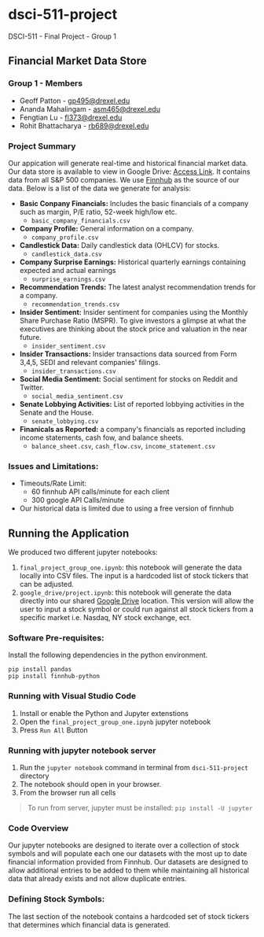 # dsci-511-project
DSCI-511 - Final Project - Group 1

## Financial Market Data Store

### Group 1 - Members
- Geoff Patton - gp495@drexel.edu
- Ananda Mahalingam - asm465@drexel.edu
- Fengtian Lu - fl373@drexel.edu
- Rohit Bhattacharya - rb689@drexel.edu

### Project Summary
Our appication will generate real-time and historical financial market data. Our data store is available to view in Google Drive: [Access Link](https://drive.google.com/drive/folders/1hgWRHwlC9thoPKd7-dRqEHTPGYv3LtUk?usp=sharing). It contains data from all S&P 500 companies. We use [Finnhub](https://finnhub.io/docs/api) as the source of our data. Below is a list of the data we generate for analysis:
 - __Basic Conpany Financials:__ Includes the basic financials of a company such as margin, P/E ratio, 52-week high/low etc.
   - `basic_company_financials.csv`
 - __Company Profile:__ General information on a company.
   - `company_profile.csv`
 - __Candlestick Data:__ Daily candlestick data (OHLCV) for stocks.
   - `candlestick_data.csv`
 - __Company Surprise Earnings:__ Historical quarterly earnings containing expected and actual earnings
   - `surprise_earnings.csv`
 - __Recommendation Trends:__ The latest analyst recommendation trends for a company.
   - `recommendation_trends.csv`
 - __Insider Sentiment:__ Insider sentiment for companies using the Monthly Share Purchase Ratio (MSPR). To give investors a glimpse at what the executives are thinking about the stock price and valuation in the near future.
   - `insider_sentiment.csv`
 - __Insider Transactions:__ Insider transactions data sourced from Form 3,4,5, SEDI and relevant companies' filings.
   - `insider_transactions.csv`
 - __Social Media Sentiment:__ Social sentiment for stocks on Reddit and Twitter.
   - `social_media_sentiment.csv`
 - __Senate Lobbying Activities:__ List of reported lobbying activities in the Senate and the House.
   - `senate_lobbying.csv`
 - __Finanicals as Reported:__ a company's financials as reported including income statements, cash fow, and balance sheets.
   - `balance_sheet.csv`, `cash_flow.csv`, `income_statement.csv`

### Issues and Limitations:
 - Timeouts/Rate Limit:
   - 60 finnhub API calls/minute for each client
   - 300 google API Calls/minute
 - Our historical data is limited due to using a free version of finnhub


## Running the Application
We produced two different jupyter notebooks:
1. `final_project_group_one.ipynb`: this notebook will generate the data locally into CSV files. The input is a hardcoded list of stock tickers that can be adjusted.
2. `google_drive/project.ipynb`: this notebook will generate the data directly into our shared [Google Drive](https://drive.google.com/drive/folders/1hgWRHwlC9thoPKd7-dRqEHTPGYv3LtUk?usp=sharing) location. This version will allow the user to input a stock symbol or could run against all stock tickers from a specific market i.e. Nasdaq, NY stock exchange, ect.


### Software Pre-requisites:
Install the following dependencies in the python environment.
```
pip install pandas
pip install finnhub-python
```

### Running with Visual Studio Code
1. Install or enable the Python and Jupyter extenstions
2. Open the `final_project_group_one.ipynb` jupyter notebook
3. Press `Run All` Button

### Running with jupyter notebook server
1. Run the `jupyter notebook` command in terminal from `dsci-511-project` directory
2. The notebook should open in your browser.
3. From the browser run all cells

> To run from server, jupyter must be installed: `pip install -U jupyter`


### Code Overview
Our jupyter notebooks are designed to iterate over a collection of stock symbols and will populate each one our datasets with the most up to date financial information provided from Finnhub. Our datasets are designed to allow additional entries to be added to them while maintaining all historical data that already exists and not allow duplicate entries.

### Defining Stock Symbols:
The last section of the notebook contains a hardcoded set of stock tickers that determines which financial data is generated.